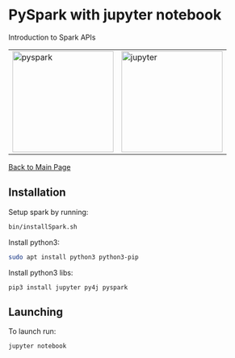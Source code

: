 # PySpark with jupyter notebook
Introduction to Spark APIs

<table>
    <tr>
        <td>
            <img src="https://miro.medium.com/max/1200/1*nPcdyVwgcuEZiEZiRqApug.jpeg" alt="pyspark" width="200">
        </td>
        <td>
            <img src="https://i2.wp.com/softwareengineeringdaily.com/wp-content/uploads/2018/07/jupyter-logo-featured-image.png?fit=600%2C315&ssl=1" alt="jupyter" width="200"/>
        </td>
    </tr>
</table>

[Back to Main Page](../../README.md)

## Installation

Setup spark by running:
```bash
bin/installSpark.sh
```

Install python3:
```bash
sudo apt install python3 python3-pip
```

Install python3 libs:
```
pip3 install jupyter py4j pyspark
```

## Launching

To launch run:
```bash
jupyter notebook
```
